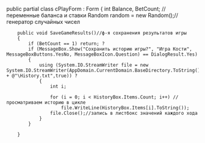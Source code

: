 public partial class cPlayForm : Form
    {
        int Balance, BetCount; //переменные баланса и ставки
        Random random = new Random();//генератор случайных чисел

        public void SaveGameResults()//ф-я сохранения результатов игры
        {
            if (BetCount == 1) return; ?
            if (MessageBox.Show("Сохранить историю игры?", "Игра Кости", MessageBoxButtons.YesNo, MessageBoxIcon.Question) == DialogResult.Yes)
            {
                using (System.IO.StreamWriter file = new System.IO.StreamWriter(AppDomain.CurrentDomain.BaseDirectory.ToString() + @"\History.txt",true)) ?
                {
                    int i;

                    for (i = 0; i < HistoryBox.Items.Count; i++) //просматриваем историю в цикле
                        file.WriteLine(HistoryBox.Items[i].ToString());
                    file.Close();//запись в листбокс значений каждого хода
                }
            }
            
        }
